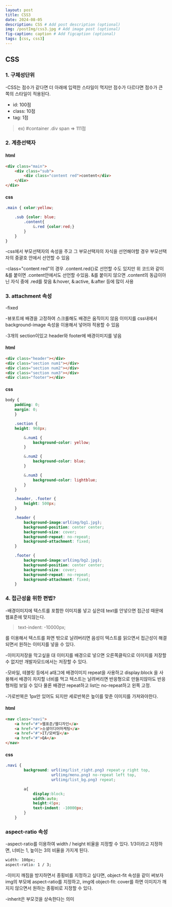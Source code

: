 ```yaml
---
layout: post
title: CSS3
date: 2024-08-05
description: CSS # Add post description (optional)
img: /postImg/css3.jpg # Add image post (optional)
fig-caption: caption # Add figcaption (optional)
tags: [css, css3]
---
```

## CSS

### 1. 구체성단위
-CSS는 점수가 같다면 더 아래에 입력한 스타일이 먹지만 점수가 다르다면 점수가 큰 쪽의 스타일이 적용된다.
 - id: 100점   
 - class: 10점   
 - tag: 1점   
 > ex) #container .div span => 111점

### 2. 계층선택자

#### html
```html
<div class="main">
    <div class="sub">
        <div class="content red">content</div>
    </div>
</div>
```
#### css
```css
.main { color:yellow;

    .sub {color: blue;
        .content{
            &.red {color:red;}
        }
    }
}
```
-css에서 부모선택자의 속성을 주고 그 부모선택자의 자식을 선언해야할 경우 부모선택자의 중괄호 안에서 선언할 수 있음   

-class="content red"의 경우 .content.red{}로 선언할 수도 있지만 위 코드와 같이 &를 붙이면 .content안에서도 선언할 수있음. &를 붙이지 않으면 .content의 동급이아닌 자식 중에 .red를 찾음 &:hover, &:active, &:after 등에 많이 사용

### 3. attachment 속성

-fixed

-뷰포트에 배경을 고정하여 스크롤해도 배경은 움직이지 않음 이미지를 css내에서 background-image 속성을 이용해서 넣어야 적용할 수 있음  

-3개의 section이있고 header와 footer에 배경이미지를 넣음


#### html
```html
<div class="header"></div>
<div class="section num1"></div>
<div class="section num2"></div>
<div class="section num3"></div>
<div class="footer"></div>
```
#### css
```css
body {
    padding: 0;
    margin: 0;
    }

    .section {
    height: 968px;

        &.num1 {
            background-color: yellow;
        }

        &.num2 {
            background-color: blue;
        }

        &.num3 {
            background-color: lightblue;
        }
    }

    .header, .footer {
        height: 500px;
    }

    .header {
        background-image:url(img/bg1.jpg);
        background-position: center center;
        background-size: cover;
        background-repeat: no-repeat;
        background-attachment: fixed;
    }

    .footer {
        background-image:url(img/bg2.jpg);
        background-position: center center;
        background-size: cover;
        background-repeat: no-repeat;
        background-attachment: fixed;
    }
```   

### 4. 접근성을 위한 편법?
-배경이미지에 텍스트를 포함한 이미지롤 넣고 싶은데 text를 안넣으면 접근성 때문에 웹표준에 맞지않는다. 
> text-indent: -10000px;   

를 이용해서 텍스트를 화면 밖으로 날려버리면 음성이 텍스트를 읽으면서 접근성이 해결되면서 원하는 이미지를 넣을 수 있다.   

-이미지저장을 막고싶을 대 이미지를 배경으로 넣으면 오른쪽클릭으로 이미지를 저장할 수 없지만 개발자모드에서는 저장할 수 있다.   

-모바일, 테블릿 등에서 a태그에 배경이미지 repeat을 사용하고 display:block 을 사용해서 배경이 차지할 너비를 먹고 텍스트는 날려버리면 반응형으로 만들지않아도 반응형처럼 보일 수 있다 물론 배경만 repeat하고 list는 no-repeat하고 왼쪽 고정.   

-가로반복은 1px만 있어도 되지만 세로반복은 높이를 맞춘 이미지를 가져와야한다.

#### html
```html
<nav class="navi">
    <a href="#">웹표준/웹디자인</a>
    <a href="#">소셜미디어마케팅</a>
    <a href="#">IT/모바일</a>
    <a href="#">QA</a>
</nav>
```
#### css
```css
.navi {
        background: url(img/list_right.png) repeat-y right top,
                    url(img/menu.png) no-repeat left top,
                    url(img/list_bg.png) repeat;

        a{
            display:block;
            width:auto;
            height:45px;
            text-indent: -10000px;
        }
    }
```

### aspect-ratio 속성

-aspect-ratio를 이용하여 width / height 비율을 지정할 수 있다.
1/3이라고 지정하면, 너비는 1, 높이는 3의 비율을 가지게 된다.

```css
width: 100px;
aspect-ratio: 1 / 3;
```

-이미지 깨짐을 방지하면서 종횡비를 지정하고 싶다면, object-fit 속성을 같이 써보자
img의 부모에 aspect-ratio를 지정하고, img에 object-fit: cover를 하면 이미지가 깨지지 않으면서 원하는 종횡비로 지정할 수 있다.

-inherit은 부모것을 상속한다는 의미   
